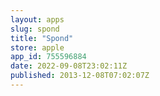 ```yaml
---
layout: apps
slug: spond
title: "Spond"
store: apple
app_id: 755596884
date: 2022-09-08T23:02:11Z
published: 2013-12-08T07:02:07Z
---
```

